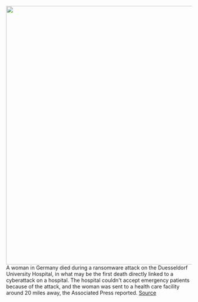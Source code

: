 <img src='https://cdn.vox-cdn.com/thumbor/gMmV84antR4l5_Io-34I108H8iA=/0x0:1000x667/1200x800/filters:focal(420x254:580x414)/cdn.vox-cdn.com/uploads/chorus_image/image/67426154/hospital-bed-1.0.png' width='700px' /><br/>
A woman in Germany died during a ransomware attack on the Duesseldorf University Hospital, in what may be the first death directly linked to a cyberattack on a hospital. The hospital couldn't accept emergency patients because of the attack, and the woman was sent to a health care facility around 20 miles away, the Associated Press reported.
<a href='https://www.theverge.com/2020/9/17/21443851/death-ransomware-attack-hospital-germany-cybersecurity'> Source <a/>